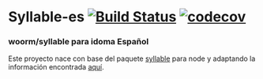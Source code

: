 
# Syllable-es [![Build Status](https://travis-ci.org/javalon/syllable-es.svg?branch=master)](https://travis-ci.org/javalon/syllable-es) [![codecov](https://codecov.io/gh/javalon/syllable-es/branch/master/graph/badge.svg)](https://codecov.io/gh/javalon/syllable-es)


### woorm/syllable para idoma Español

Este proyecto nace con base del paquete [syllable](https://www.npmjs.com/package/syllable) para node y adaptando la información encontrada [aquí](http://www.eldba.com/22-un-metodo-para-contar-silabas-en-php-y-expresiones-regulares-funciones-preg.html).





